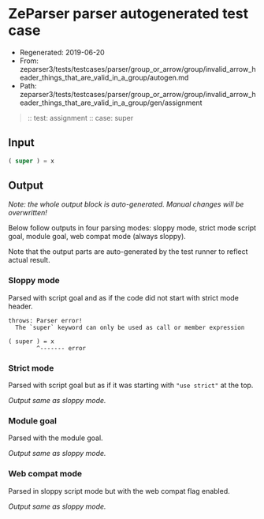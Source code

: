 # ZeParser parser autogenerated test case

- Regenerated: 2019-06-20
- From: zeparser3/tests/testcases/parser/group_or_arrow/group/invalid_arrow_header_things_that_are_valid_in_a_group/autogen.md
- Path: zeparser3/tests/testcases/parser/group_or_arrow/group/invalid_arrow_header_things_that_are_valid_in_a_group/gen/assignment

> :: test: assignment
> :: case: super

## Input


`````js
( super ) = x
`````

## Output

_Note: the whole output block is auto-generated. Manual changes will be overwritten!_

Below follow outputs in four parsing modes: sloppy mode, strict mode script goal, module goal, web compat mode (always sloppy).

Note that the output parts are auto-generated by the test runner to reflect actual result.

### Sloppy mode

Parsed with script goal and as if the code did not start with strict mode header.

`````
throws: Parser error!
  The `super` keyword can only be used as call or member expression

( super ) = x
        ^------- error
`````

### Strict mode

Parsed with script goal but as if it was starting with `"use strict"` at the top.

_Output same as sloppy mode._

### Module goal

Parsed with the module goal.

_Output same as sloppy mode._

### Web compat mode

Parsed in sloppy script mode but with the web compat flag enabled.

_Output same as sloppy mode._
